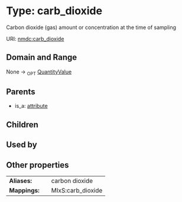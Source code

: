 
# Type: carb_dioxide


Carbon dioxide (gas) amount or concentration at the time of sampling

URI: [nmdc:carb_dioxide](https://microbiomedata/meta/carb_dioxide)


## Domain and Range

None ->  <sub>OPT</sub> [QuantityValue](QuantityValue.md)

## Parents

 *  is_a: [attribute](attribute.md)

## Children


## Used by


## Other properties

|  |  |  |
| --- | --- | --- |
| **Aliases:** | | carbon dioxide |
| **Mappings:** | | MIxS:carb_dioxide |

